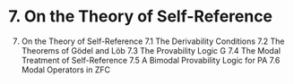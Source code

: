 # 7. On the Theory of Self-Reference

7. On the Theory of Self-Reference
  7.1 The Derivability Conditions
  7.2 The Theorems of Gödel and Löb
  7.3 The Provability Logic G
  7.4 The Modal Treatment of Self-Reference
  7.5 A Bimodal Provability Logic for PA
  7.6 Modal Operators in ZFC
